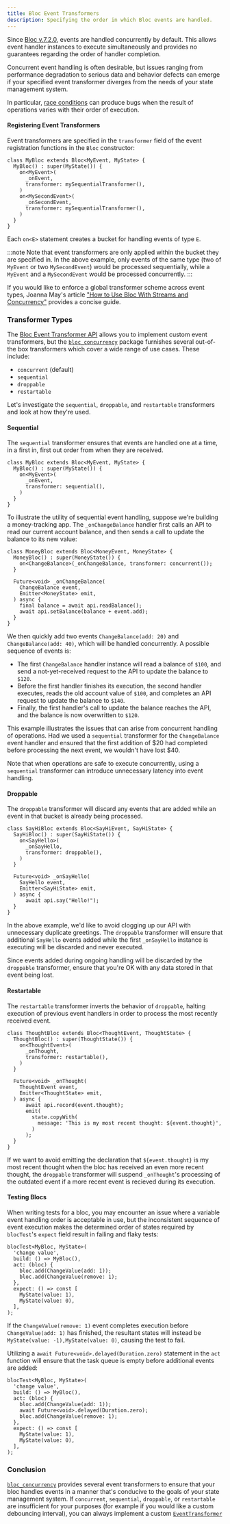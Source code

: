 ```yaml
---
title: Bloc Event Transformers
description: Specifying the order in which Bloc events are handled.
---
```

Since [Bloc v.7.2.0](https://bloclibrary.dev/migration/#v720), events are handled concurrently by default. This allows event handler instances to execute simultaneously and provides no guarantees regarding the order of handler completion.

Concurrent event handling is often desirable, but issues ranging from performance degradation to serious data and behavior defects can emerge if your specified event transformer diverges from the needs of your state management system.

In particular, [race conditions](https://en.wikipedia.org/wiki/Race_condition) can produce bugs when the result of operations varies with their order of execution.

#### Registering Event Transformers
Event transformers are specified in the `transformer` field of the event registration functions in the `Bloc` constructor:

```
class MyBloc extends Bloc<MyEvent, MyState> {
  MyBloc() : super(MyState()) {
    on<MyEvent>(
      _onEvent, 
      transformer: mySequentialTransformer(),
    )
    on<MySecondEvent>(
      _onSecondEvent,
      transformer: mySequentialTransformer(),
    )
  }
}
```
Each `on<E>`  statement creates a bucket for handling events of type `E`. 

:::note
Note that event transformers are only applied within the bucket they are specified in. In the above example, only events of the same type (two  of `MyEvent` or two  `MySecondEvent`) would be processed sequentially, while a `MyEvent` and a `MySecondEvent` would be processed concurrently. 
:::

If you would like to enforce a global transformer scheme across event types, Joanna May's article ["How to Use Bloc With Streams and Concurrency"](https://verygood.ventures/blog/how-to-use-bloc-with-streams-and-concurrency) provides a concise guide.

### Transformer Types
The [Bloc Event Transformer API](https://bloclibrary.dev/bloc-concepts/#advanced-event-transformations)  allows you to implement custom event transformers, but the [`bloc_concurrency`](https://pub.dev/packages/bloc_concurrency) package furnishes several out-of-the box transformers which cover a wide range of use cases. These include:

 - `concurrent` (default)
 - `sequential`
 - `droppable`
 - `restartable`
 
 Let's investigate the `sequential`, `droppable`, and `restartable` transformers and look at how they're used.

#### Sequential
The `sequential` transformer ensures that events are handled one at a time, in a first in, first out order from when they are received.
```
class MyBloc extends Bloc<MyEvent, MyState> {
  MyBloc() : super(MyState()) {
    on<MyEvent>(
      _onEvent, 
      transformer: sequential(),
    )
  }
}
```

To illustrate the utility of sequential event handling, suppose we're building a money-tracking app. The `_onChangeBalance` handler first calls an API to read our current account balance, and then sends a call to update the balance to its new value:

```
class MoneyBloc extends Bloc<MoneyEvent, MoneyState> {
  MoneyBloc() : super(MoneyState()) {
    on<ChangeBalance>(_onChangeBalance, transformer: concurrent());
  }

  Future<void> _onChangeBalance(
    ChangeBalance event,
    Emitter<MoneyState> emit,
  ) async {
    final balance = await api.readBalance();
    await api.setBalance(balance + event.add);
  }
}
```

We then quickly add two events `ChangeBalance(add: 20)` and `ChangeBalance(add: 40)`, which will be handled concurrently. A possible sequence of events is:

 - The first `ChangeBalance` handler instance will read a balance of `$100`, and send a not-yet-received request to the API to update the balance to `$120`.
 -  Before the first handler finishes its execution, the second handler executes, reads the old account value of `$100`, and completes an API request to update the balance to `$140`.
 - Finally, the first handler's call to update the balance reaches the API, and the balance is now overwritten to `$120`.

This example illustrates the issues that can arise from concurrent handling of operations. Had we used a `sequential` transformer for the `ChangeBalance` event handler and ensured that the first addition of $20 had completed before processing the next event, we wouldn't have lost $40.

Note that when operations are safe to execute concurrently, using a `sequential` transformer can introduce unnecessary latency into event handling.

#### Droppable
The `droppable` transformer will discard any events that are added while an event in that bucket is already being processed. 
```
class SayHiBloc extends Bloc<SayHiEvent, SayHiState> {
  SayHiBloc() : super(SayHiState()) {
    on<SayHello>(
      _onSayHello, 
      transformer: droppable(),
    )
  }

  Future<void> _onSayHello(
    SayHello event,
    Emitter<SayHiState> emit,
  ) async {
	  await api.say("Hello!");
  }
}
```
In the above example, we'd like to avoid clogging up our API with unnecessary duplicate greetings. The `droppable` transformer will ensure that additional `SayHello` events added while the first `_onSayHello` instance is executing will be discarded and never executed. 

Since events added during ongoing handling will be discarded by the `droppable` transformer, ensure that you're OK with any data stored in that event being lost.

#### Restartable
The `restartable` transformer inverts the behavior of `droppable`, halting execution of previous event handlers in order to process the most recently received event.
```
class ThoughtBloc extends Bloc<ThoughtEvent, ThoughtState> {
  ThoughtBloc() : super(ThoughtState()) {
    on<ThoughtEvent>(
      _onThought, 
      transformer: restartable(),
    )
  }

  Future<void> _onThought(
    ThoughtEvent event,
    Emitter<ThoughtState> emit,
  ) async {
	  await api.record(event.thought);
	  emit(
	    state.copyWith(
	      message: 'This is my most recent thought: ${event.thought}',
	    )
	  );
  }
}
```
If we want to avoid emitting the declaration that `${event.thought}` is my most recent thought when the bloc has received an even more recent thought, the `droppable` transformer will suspend `_onThought`'s processing of the outdated event if a more recent event is recieved during its execution.

#### Testing Blocs
When writing tests for a bloc, you may encounter an issue where a variable event handling order is acceptable in use, but the inconsistent sequence of event execution makes the determined order of states required by `blocTest`'s `expect` field result in failing and flaky tests:
```
blocTest<MyBloc, MyState>(
  'change value',
  build: () => MyBloc(),
  act: (bloc) {
    bloc.add(ChangeValue(add: 1));
    bloc.add(ChangeValue(remove: 1);
  },
  expect: () => const [
    MyState(value: 1),
    MyState(value: 0),
  ],
);
```
If the `ChangeValue(remove: 1)` event completes execution before `ChangeValue(add: 1)` has finished, the resultant states will instead be `MyState(value: -1),MyState(value: 0)`, causing the test to fail.

Utilizing a `await Future<void>.delayed(Duration.zero)` statement in the `act` function will ensure that the task queue is empty before additional events are added:
```
blocTest<MyBloc, MyState>(
  'change value',
  build: () => MyBloc(),
  act: (bloc) {
    bloc.add(ChangeValue(add: 1));
    await Future<void>.delayed(Duration.zero);
    bloc.add(ChangeValue(remove: 1);
  },
  expect: () => const [
    MyState(value: 1),
    MyState(value: 0),
  ],
);
```

### Conclusion
[`bloc_concurrency`](https://pub.dev/packages/bloc_concurrency) provides several event transformers to ensure that your bloc handles events in a manner that's conducive to the goals of your state management system. If `concurrent`, `sequential`, `droppable`, or `restartable` are insufficient for your purposes (for example if you would like a custom debouncing interval), you can always implement a custom [`EventTransformer`](https://bloclibrary.dev/bloc-concepts/#advanced-event-transformations)
